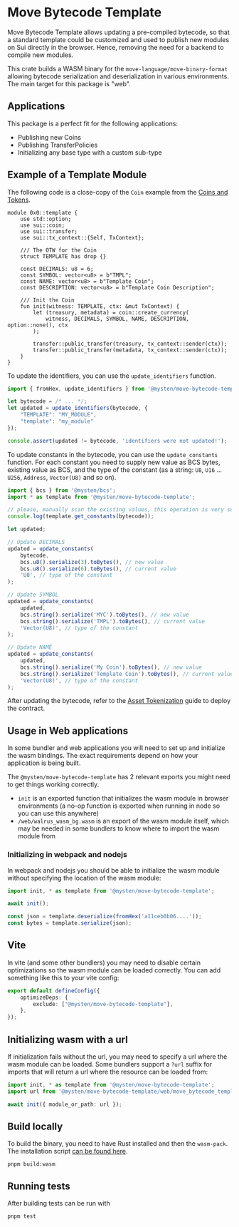 # Move Bytecode Template

Move Bytecode Template allows updating a pre-compiled bytecode, so that a standard template could be
customized and used to publish new modules on Sui directly in the browser. Hence, removing the need
for a backend to compile new modules.

This crate builds a WASM binary for the `move-language/move-binary-format` allowing bytecode
serialization and deserialization in various environments. The main target for this package is
"web".

## Applications

This package is a perfect fit for the following applications:

- Publishing new Coins
- Publishing TransferPolicies
- Initializing any base type with a custom sub-type

## Example of a Template Module

The following code is a close-copy of the `Coin` example from the
[Coins and Tokens](https://docs.sui.io/standards/currency).

```move
module 0x0::template {
    use std::option;
    use sui::coin;
    use sui::transfer;
    use sui::tx_context::{Self, TxContext};

    /// The OTW for the Coin
    struct TEMPLATE has drop {}

    const DECIMALS: u8 = 6;
    const SYMBOL: vector<u8> = b"TMPL";
    const NAME: vector<u8> = b"Template Coin";
    const DESCRIPTION: vector<u8> = b"Template Coin Description";

    /// Init the Coin
    fun init(witness: TEMPLATE, ctx: &mut TxContext) {
        let (treasury, metadata) = coin::create_currency(
            witness, DECIMALS, SYMBOL, NAME, DESCRIPTION, option::none(), ctx
        );

        transfer::public_transfer(treasury, tx_context::sender(ctx));
        transfer::public_transfer(metadata, tx_context::sender(ctx));
    }
}
```

To update the identifiers, you can use the `update_identifiers` function.

```ts
import { fromHex, update_identifiers } from '@mysten/move-bytecode-template';

let bytecode = /* ... */;
let updated = update_identifiers(bytecode, {
    "TEMPLATE": "MY_MODULE",
    "template": "my_module"
});

console.assert(updated != bytecode, 'identifiers were not updated!');
```

To update constants in the bytecode, you can use the `update_constants` function. For each constant
you need to supply new value as BCS bytes, existing value as BCS, and the type of the constant (as a
string: `U8`, `U16` ... `U256`, `Address`, `Vector(U8)` and so on).

```ts
import { bcs } from '@mysten/bcs';
import * as template from '@mysten/move-bytecode-template';

// please, manually scan the existing values, this operation is very sensitive
console.log(template.get_constants(bytecode));

let updated;

// Update DECIMALS
updated = update_constants(
	bytecode,
	bcs.u8().serialize(3).toBytes(), // new value
	bcs.u8().serialize(6).toBytes(), // current value
	'U8', // type of the constant
);

// Update SYMBOL
updated = update_constants(
	updated,
	bcs.string().serialize('MYC').toBytes(), // new value
	bcs.string().serialize('TMPL').toBytes(), // current value
	'Vector(U8)', // type of the constant
);

// Update NAME
updated = update_constants(
	updated,
	bcs.string().serialize('My Coin').toBytes(), // new value
	bcs.string().serialize('Template Coin').toBytes(), // current value
	'Vector(U8)', // type of the constant
);
```

After updating the bytecode, refer to the
[Asset Tokenization](https://docs.sui.io/guides/developer/nft/asset-tokenization#closer-view-of-the-template-module)
guide to deploy the contract.

## Usage in Web applications

In some bundler and web applications you will need to set up and initialize the wasm bindings. The
exact requirements depend on how your application is being built.

The `@mysten/move-bytecode-template` has 2 relevant exports you might need to get things working
correctly.

- `init` is an exported function that initializes the wasm module in browser environments (a no-op
  function is exported when running in node so you can use this anywhere)
- `/web/walrus_wasm_bg.wasm` is an export of the wasm module itself, which may be needed in some
  bundlers to know where to import the wasm module from

### Initializing in webpack and nodejs

In webpack and nodejs you should be able to initialize the wasm module without specifying the
location of the wasm module:

```ts
import init, * as template from '@mysten/move-bytecode-template';

await init();

const json = template.deserialize(fromHex('a11ceb0b06....'));
const bytes = template.serialize(json);
```

## Vite

In vite (and some other bundlers) you may need to disable certain optimizations so the wasm module
can be loaded correctly. You can add something like this to your vite config:

```ts
export default defineConfig({
	optimizeDeps: {
		exclude: ["@mysten/move-bytecode-template"],
	},
});
```

## Initializing wasm with a url

If initialization fails without the url, you may need to specify a url where the wasm module can be
loaded. Some bundlers support a `?url` suffix for imports that will return a url where the resource
can be loaded from:

```ts
import init, * as template from '@mysten/move-bytecode-template';
import url from '@mysten/move-bytecode-template/web/move_bytecode_template_bg.wasm?url';

await init({ module_or_path: url });
```

## Build locally

To build the binary, you need to have Rust installed and then the `wasm-pack`. The installation
script [can be found here](https://github.com/rustwasm/wasm-pack).

```
pnpm build:wasm
```

## Running tests

After building tests can be run with

```
pnpm test
```
